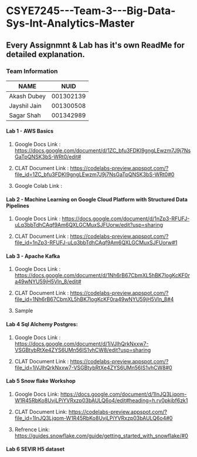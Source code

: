 # CSYE7245---Team-3---Big-Data-Sys-Int-Analytics-Master

## Every Assignmnt & Lab has it's own ReadMe for detailed explanation.

### Team Information

| NAME              |     NUID        |
|------------------ |-----------------|
| Akash Dubey  		|   001302139     |
| Jayshil Jain      |   001300508     |
| Sagar Shah        |   001342989     |

#### Lab 1 - AWS Basics

1. Google Docs Link : https://docs.google.com/document/d/1ZC_bfu3FDKI9gngLEwzm7J9j7NsGaTpQNSK3bS-WRt0/edit#

2. CLAT Document Link : https://codelabs-preview.appspot.com/?file_id=1ZC_bfu3FDKI9gngLEwzm7J9j7NsGaTpQNSK3bS-WRt0#0

3. Google Colab Link : 


#### Lab 2 - Machine Learning on Google Cloud Platform with Structured Data Pipelines

1. Google Docs Link : https://docs.google.com/document/d/1nZp3-RFUFJ-uLq3bbTdhCAqf9Am6QXLGCMuxSJFUorw/edit?usp=sharing

2. CLAT Document Link : https://codelabs-preview.appspot.com/?file_id=1nZp3-RFUFJ-uLq3bbTdhCAqf9Am6QXLGCMuxSJFUorw#1


#### Lab 3 - Apache Kafka

1. Google Docs Link : https://docs.google.com/document/d/1Nh6rB67CbmXL5hBK7logKcKF0ra49wNYU59jH5Vln_8/edit# 

2. CLAT Document Link : https://codelabs-preview.appspot.com/?file_id=1Nh6rB67CbmXL5hBK7logKcKF0ra49wNYU59jH5Vln_8#4 

3. Sample


#### Lab 4 Sql Alchemy Postgres:

1. Google Docs Link : https://docs.google.com/document/d/1jVJlhQrkNxxw7-VSGBtybRtXe4ZYS6UMn56IS1vhCW8/edit?usp=sharing

2. CLAT Document Link : https://codelabs-preview.appspot.com/?file_id=1jVJlhQrkNxxw7-VSGBtybRtXe4ZYS6UMn56IS1vhCW8#0


#### Lab 5 Snow flake Workshop

1. Google Docs Link: https://docs.google.com/document/d/1InJQ3Ljqom-W1R45RbKo8UvjLPiYVRxzp03bAULQ6o4/edit#heading=h.ry0pkjbf6zk1

2. CLAT Document Link: https://codelabs-preview.appspot.com/?file_id=1InJQ3Ljqom-W1R45RbKo8UvjLPiYVRxzp03bAULQ6o4#0

3. Refrence Link: https://guides.snowflake.com/guide/getting_started_with_snowflake/#0


#### Lab 6 SEVIR H5 dataset
